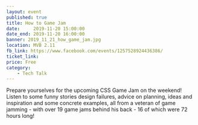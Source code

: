 ```yaml
---
layout: event
published: true
title: How to Game Jam
date:     2019-11-20 15:00:00
date_end: 2019-11-20 16:00:00
banner: 2019_11_21_how_game_jam.jpg
location: MVB 2.11
fb_link: https://www.facebook.com/events/1257528924436386/
ticket_link:
price: Free
category:
    - Tech Talk
---
```


Prepare yourselves for the upcoming CSS Game Jam on the weekend!
 Listen to some funny stories design failures, advice on planning, ideas and inspiration and some concrete examples, all from a veteran of game jamming - with over 19 game jams behind his back - 16 of which were 72 hours long!
